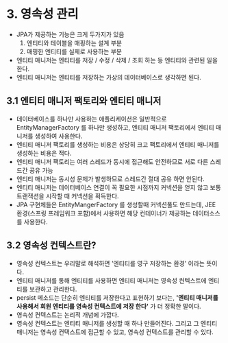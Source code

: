 # **3. 영속성 관리**

-   JPA가 제공하는 기능은 크게 두가지가 있음
    1. 엔티티와 테이블을 매핑하는 설계 부분
    2. 매핑한 엔티티를 실제로 사용하는 부분
-   엔티티 매니저는 엔티티를 저장 / 수정 / 삭제 / 조회 하는 등 엔티티와 관련된 일을 한다.
-   엔티티 매니저는 엔티티를 저장하는 가상의 데이터베이스로 생각하면 된다.

## **3.1 엔티티 매니저 팩토리와 엔티티 매니저**

-   데이터베이스를 하나만 사용하는 애플리케이션은 일반적으로 EntityManagerFactory 를 하나만 생성하고, 엔티티 매니저 팩토리에서 엔티티 매니저를 생성하여 사용한다.
-   엔티티 매니저 팩토리를 생성하는 비용은 상당히 크고 팩토리에서 엔티티 매니저를 생성하는 비용은 적다.
-   엔티티 매니저 팩토리는 여러 스레드가 동시에 접근해도 안전하므로 서로 다른 스레드간 공유 가능
-   엔티티 매니저는 동시성 문제가 발생하므로 스레드간 절대 공유 하면 안된다.
-   엔티티 매니저는 데이터베이스 연결이 꼭 필요한 시점까지 커넥션을 얻지 않고 보통 트랜잭션을 시작할 때 커넥션을 획득한다.
-   JPA 구현체들은 EntityMangerFactory 를 생성할때 커넥션풀도 만드는데, JEE 환경(스프링 프레임워크 포함)에서 사용하면 해당 컨테이너가 제공하는 데이터소스를 사용한다.

## **3.2 영속성 컨텍스트란?**

-   영속성 컨텍스트는 우리말로 해석하면 '엔티티를 영구 저장하는 환경' 이라는 뜻이다.
-   엔티티 매니저를 통해 엔티티를 사용하면 엔티티 매니저는 영속성 컨텍스트에 엔티티를 보관하고 관리한다.
-   persist 메소드는 단순히 엔티티를 저장한다고 표현하기 보다는, **'엔티티 매니저를 사용해서 회원 엔티티를 영속성 컨텍스트에 저장 한다'** 가 더 정확한 말이다.
-   영속성 컨텍스트는 논리적 개념에 가깝다.
-   영속성 컨텍스트는 엔티티 매니저를 생성할 때 하나 만들어진다. 그리고 그 엔티티 매니저는 영속성 컨택스트에 접근할 수 있고, 영속성 컨텍스트를 관리할 수 있다.
